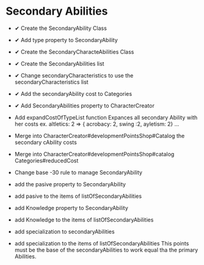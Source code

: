 # Secondary Abilities
* ✔ Create the SecondaryAbility Class
* ✔ Add type property to SecondaryAbility
* ✔ Create the SecondaryCharacteAbilities Class
* ✔ Create the SecondaryAbilities list
* ✔ Change secondaryCharacteristics to use the secondaryCharacteristics list
* ✔ Add the secondaryAbility cost to Categories
* ✔ Add SecondaryAbilities property to CharacterCreator
* Add expandCostOfTypeList function
  Expances all secondary Ability with her costs ex. altletics: 2 => { acrobacy: 2, swing :2, ayletism: 2} ...
* Merge into CharacterCreator#developmentPointsShop#Catalog the secondary cAbility costs
* Merge into CharacterCreator#developmentPointsShop#catalog Categories#reducedCost
* Change base -30 rule to manage SecondaryAbility

* add the pasive property to SecondaryAbility
* add pasive to the items of listOfSecondaryAbilities
* add Knowledge property to SecondaryAbility
* add Knowledge to the items of listOfSecondaryAbilities
* add specialization to secondaryAbilities
* add specialization to the items of listOfSecondaryAbilities
This points must be the base of the secondaryAbilities to work equal tha the primary Abilities.
